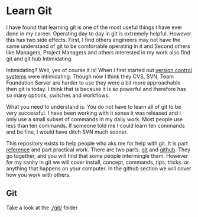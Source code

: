 # Learn Git

I have found that learning git is one of the most useful things I have ever done in my career.  Operating day to day in git is extremely helpful.  However this has two side effects.  First, I find others engineers may not have the same understand of git to be comfortable operating in it and Second others like Managers, Project Managers and others interested in my work also find git and git hub Intimidating.

Intimidating‽ Well, yes of course it is!  When I first started out [version control systems](https://en.wikipedia.org/wiki/Version_control) were intimidating.  Though now I think they CVS, SVN, Team Foundation Server are harder to use they were a bit more approachable then git is today. I think that is because it is so powerful and therefore has so many options, switches and workflows.

What you need to understand is. You do not have to learn all of git to be very successful. I have been working with it sense it was released and I only use a small subset of commands in my daily work.  Most people use less than ten commands.  If someone told me I could learn ten commands and be fine, I would have ditch SVN much sooner.

This repository exists to help people who aks me for help with git.  It is part [reference](./git/README.md#reference) and part practical work.  There are two parts. [git](./git/) and [github](./github/).  They go together, and you will find that some people intermingle them.  However for my sanity in git we will cover install, concept, commands, tips, tricks. or anything that happens on your computer.  In the github section we will cover how you work with others.


## Git

Take a look at the [./git/](./git) folder
